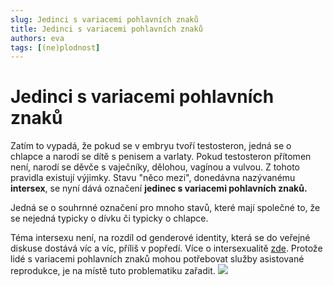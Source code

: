 ```yaml
---
slug: Jedinci s variacemi pohlavních znaků
title: Jedinci s variacemi pohlavních znaků
authors: eva
tags: [(ne)plodnost]
---
```

# Jedinci s variacemi pohlavních znaků
Zatím to vypadá, že pokud se v embryu tvoří testosteron, jedná se o chlapce a narodí se dítě s penisem a varlaty. Pokud testosteron přítomen není, narodí se děvče s vaječníky, dělohou, vagínou a vulvou. 
Z tohoto pravidla existují výjimky. Stavu "něco mezi", donedávna nazývanému **intersex**, se nyní dává označení **jedinec s variacemi pohlavních znaků.**

Jedná se o souhrnné označení pro mnoho stavů, které mají společné to, že se nejedná typicky o dívku či typicky o chlapce.

Téma intersexu není, na rozdíl od genderové identity, která se do veřejné diskuse dostává víc a víc, příliš v popředí. 
Více o intersexualitě [zde](https://cs.wikipedia.org/wiki/Intersexualita). 
Protože lidé s variacemi pohlavních znaků mohou potřebovat služby asistované reprodukce, je na místě tuto problematiku zařadit.
![](https://i.imgur.com/TBuW8lW.png)
